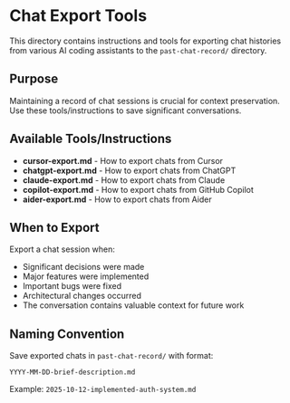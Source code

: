 # Chat Export Tools

This directory contains instructions and tools for exporting chat histories from various AI coding assistants to the `past-chat-record/` directory.

## Purpose

Maintaining a record of chat sessions is crucial for context preservation. Use these tools/instructions to save significant conversations.

## Available Tools/Instructions

- **cursor-export.md** - How to export chats from Cursor
- **chatgpt-export.md** - How to export chats from ChatGPT
- **claude-export.md** - How to export chats from Claude
- **copilot-export.md** - How to export chats from GitHub Copilot
- **aider-export.md** - How to export chats from Aider

## When to Export

Export a chat session when:
- Significant decisions were made
- Major features were implemented
- Important bugs were fixed
- Architectural changes occurred
- The conversation contains valuable context for future work

## Naming Convention

Save exported chats in `past-chat-record/` with format:
```
YYYY-MM-DD-brief-description.md
```

Example: `2025-10-12-implemented-auth-system.md`

